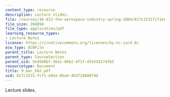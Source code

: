 ```yaml
---
content_type: resource
description: Lecture slides.
file: /courses/16-812-the-aerospace-industry-spring-2004/817c2531fcf1e84a0ba44b3f2468074d_9_mar_682.pdf
file_size: 268094
file_type: application/pdf
learning_resource_types:
- Lecture Notes
license: https://creativecommons.org/licenses/by-nc-sa/4.0/
ocw_type: OCWFile
parent_title: Lecture Notes
parent_type: CourseSection
parent_uid: 5ed598b7-36e2-8662-4f1f-dfe53d174fb5
resourcetype: Document
title: 9_mar_682.pdf
uid: 817c2531-fcf1-e84a-0ba4-4b3f2468074d
---
```

Lecture slides.